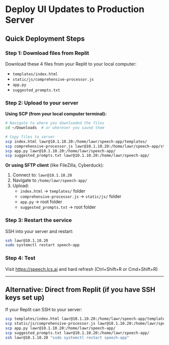 # Deploy UI Updates to Production Server

## Quick Deployment Steps

### Step 1: Download files from Replit
Download these 4 files from your Replit to your local computer:
- `templates/index.html`
- `static/js/comprehensive-processor.js`
- `app.py`
- `suggested_prompts.txt`

### Step 2: Upload to your server

**Using SCP (from your local computer terminal):**

```bash
# Navigate to where you downloaded the files
cd ~/Downloads  # or wherever you saved them

# Copy files to server
scp index.html lawr@10.1.10.20:/home/lawr/speech-app/templates/
scp comprehensive-processor.js lawr@10.1.10.20:/home/lawr/speech-app/static/js/
scp app.py lawr@10.1.10.20:/home/lawr/speech-app/
scp suggested_prompts.txt lawr@10.1.10.20:/home/lawr/speech-app/
```

**Or using SFTP client** (like FileZilla, Cyberduck):
1. Connect to: `lawr@10.1.10.20`
2. Navigate to `/home/lawr/speech-app/`
3. Upload:
   - `index.html` → `templates/` folder
   - `comprehensive-processor.js` → `static/js/` folder
   - `app.py` → root folder
   - `suggested_prompts.txt` → root folder

### Step 3: Restart the service

SSH into your server and restart:

```bash
ssh lawr@10.1.10.20
sudo systemctl restart speech-app
```

### Step 4: Test

Visit https://speech.lcs.ai and hard refresh (Ctrl+Shift+R or Cmd+Shift+R)

---

## Alternative: Direct from Replit (if you have SSH keys set up)

If your Replit can SSH to your server:

```bash
scp templates/index.html lawr@10.1.10.20:/home/lawr/speech-app/templates/
scp static/js/comprehensive-processor.js lawr@10.1.10.20:/home/lawr/speech-app/static/js/
scp app.py lawr@10.1.10.20:/home/lawr/speech-app/
scp suggested_prompts.txt lawr@10.1.10.20:/home/lawr/speech-app/
ssh lawr@10.1.10.20 "sudo systemctl restart speech-app"
```
